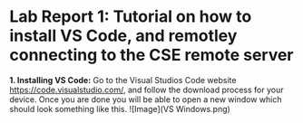 # Lab Report 1: Tutorial on how to install VS Code, and remotley connecting to the CSE remote server

**1. Installing VS Code:**
 Go to the Visual Studios Code website https://code.visualstudio.com/, and follow the download process for your device. Once you are done you will be able to open a 
 new window which should look something like this.
 ![Image](VS Windows.png)
